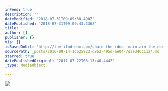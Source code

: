 ```yaml
---
inFeed: true
description: ''
dateModified: '2018-07-31T09:09:38.490Z'
datePublished: '2018-07-31T09:09:43.336Z'
title: ''
author: []
publisher: {}
via: {}
isBasedOnUrl: 'http://thefilmdream.com/share-the-idea--maintain-the-connection.html'
sourcePath: _posts/2016-09-14-1c625923-d8b2-495d-ae04-7d2e346c1124.md
starred: true
datePublishedOriginal: '2017-07-22T03:13:40.444Z'
_type: MediaObject

---
```

<article style=""><img src="http://thefilmdream.com/image/116248214_scaled_801x392.jpg" /></article>